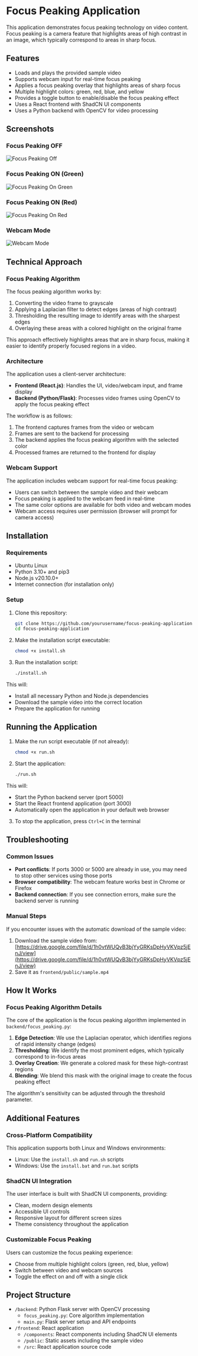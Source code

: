# Focus Peaking Application

This application demonstrates focus peaking technology on video content. Focus peaking is a camera feature that highlights areas of high contrast in an image, which typically correspond to areas in sharp focus.

## Features

- Loads and plays the provided sample video
- Supports webcam input for real-time focus peaking
- Applies a focus peaking overlay that highlights areas of sharp focus
- Multiple highlight colors: green, red, blue, and yellow
- Provides a toggle button to enable/disable the focus peaking effect
- Uses a React frontend with ShadCN UI components
- Uses a Python backend with OpenCV for video processing

## Screenshots

### Focus Peaking OFF
![Focus Peaking Off](screenshots/focus_peaking_off.png)

### Focus Peaking ON (Green)
![Focus Peaking On Green](screenshots/focus_peaking_green.png)

### Focus Peaking ON (Red)
![Focus Peaking On Red](screenshots/focus_peaking_red.png)

### Webcam Mode
![Webcam Mode](screenshots/webcam_mode.png)

## Technical Approach

### Focus Peaking Algorithm

The focus peaking algorithm works by:

1. Converting the video frame to grayscale
2. Applying a Laplacian filter to detect edges (areas of high contrast)
3. Thresholding the resulting image to identify areas with the sharpest edges
4. Overlaying these areas with a colored highlight on the original frame

This approach effectively highlights areas that are in sharp focus, making it easier to identify properly focused regions in a video.

### Architecture

The application uses a client-server architecture:

- **Frontend (React.js)**: Handles the UI, video/webcam input, and frame display
- **Backend (Python/Flask)**: Processes video frames using OpenCV to apply the focus peaking effect

The workflow is as follows:
1. The frontend captures frames from the video or webcam
2. Frames are sent to the backend for processing
3. The backend applies the focus peaking algorithm with the selected color
4. Processed frames are returned to the frontend for display

### Webcam Support

The application includes webcam support for real-time focus peaking:
- Users can switch between the sample video and their webcam
- Focus peaking is applied to the webcam feed in real-time
- The same color options are available for both video and webcam modes
- Webcam access requires user permission (browser will prompt for camera access)

## Installation

### Requirements

- Ubuntu Linux
- Python 3.10+ and pip3
- Node.js v20.10.0+
- Internet connection (for installation only)

### Setup

1. Clone this repository:
   ```bash
   git clone https://github.com/yourusername/focus-peaking-application.git
   cd focus-peaking-application
   ```

2. Make the installation script executable:
   ```bash
   chmod +x install.sh
   ```

3. Run the installation script:
   ```bash
   ./install.sh
   ```

This will:
- Install all necessary Python and Node.js dependencies
- Download the sample video into the correct location
- Prepare the application for running

## Running the Application

1. Make the run script executable (if not already):
   ```bash
   chmod +x run.sh
   ```

2. Start the application:
   ```bash
   ./run.sh
   ```

This will:
- Start the Python backend server (port 5000)
- Start the React frontend application (port 3000)
- Automatically open the application in your default web browser

3. To stop the application, press `Ctrl+C` in the terminal

## Troubleshooting

### Common Issues

- **Port conflicts**: If ports 3000 or 5000 are already in use, you may need to stop other services using those ports
- **Browser compatibility**: The webcam feature works best in Chrome or Firefox
- **Backend connection**: If you see connection errors, make sure the backend server is running

### Manual Steps

If you encounter issues with the automatic download of the sample video:

1. Download the sample video from: [https://drive.google.com/file/d/1h0vtWUQvB3bjYyGRKsDpHyVKVpz5jEnJ/view](https://drive.google.com/file/d/1h0vtWUQvB3bjYyGRKsDpHyVKVpz5jEnJ/view)
2. Save it as `frontend/public/sample.mp4`

## How It Works

### Focus Peaking Algorithm Details

The core of the application is the focus peaking algorithm implemented in `backend/focus_peaking.py`:

1. **Edge Detection**: We use the Laplacian operator, which identifies regions of rapid intensity change (edges)
2. **Thresholding**: We identify the most prominent edges, which typically correspond to in-focus areas
3. **Overlay Creation**: We generate a colored mask for these high-contrast regions
4. **Blending**: We blend this mask with the original image to create the focus peaking effect

The algorithm's sensitivity can be adjusted through the threshold parameter.

## Additional Features

### Cross-Platform Compatibility
This application supports both Linux and Windows environments:
- Linux: Use the `install.sh` and `run.sh` scripts
- Windows: Use the `install.bat` and `run.bat` scripts

### ShadCN UI Integration
The user interface is built with ShadCN UI components, providing:
- Clean, modern design elements
- Accessible UI controls
- Responsive layout for different screen sizes
- Theme consistency throughout the application

### Customizable Focus Peaking
Users can customize the focus peaking experience:
- Choose from multiple highlight colors (green, red, blue, yellow)
- Switch between video and webcam sources
- Toggle the effect on and off with a single click

## Project Structure
- `/backend`: Python Flask server with OpenCV processing
  - `focus_peaking.py`: Core algorithm implementation
  - `main.py`: Flask server setup and API endpoints
- `/frontend`: React application
  - `/components`: React components including ShadCN UI elements
  - `/public`: Static assets including the sample video
  - `/src`: React application source code

